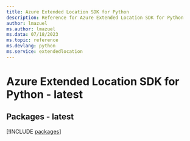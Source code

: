 ```yaml
---
title: Azure Extended Location SDK for Python
description: Reference for Azure Extended Location SDK for Python
author: lmazuel
ms.author: lmazuel
ms.data: 07/18/2023
ms.topic: reference
ms.devlang: python
ms.service: extendedlocation
---
```

# Azure Extended Location SDK for Python - latest
## Packages - latest
[!INCLUDE [packages](extended-location-index.md)]